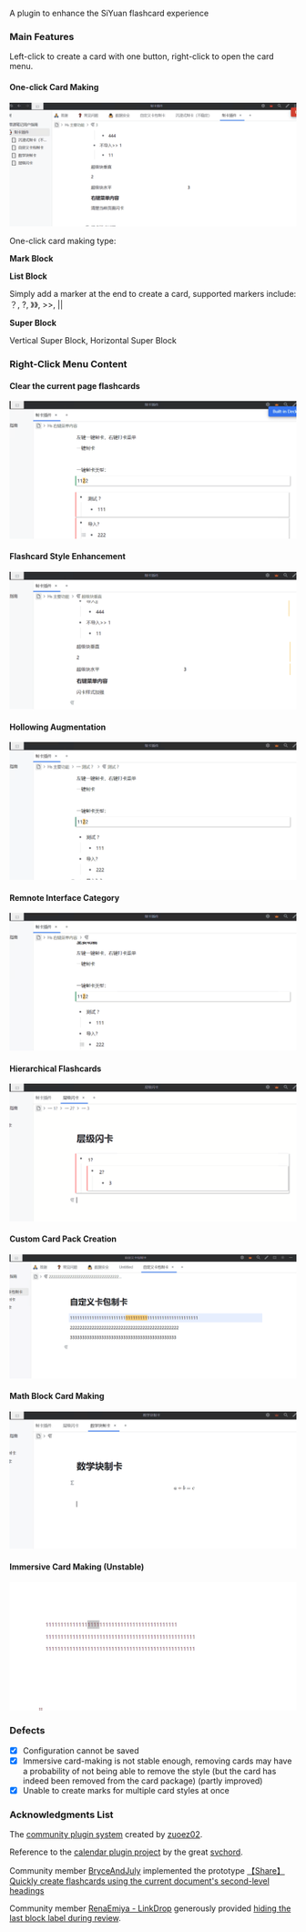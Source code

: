 A plugin to enhance the SiYuan flashcard experience

### Main Features

Left-click to create a card with one button, right-click to open the card menu.

#### One-click Card Making

![Alt text](img/%E4%B8%80%E9%94%AE%E5%88%B6%E5%8D%A1.gif)

One-click card making type:

**Mark Block**

**List Block**

Simply add a marker at the end to create a card, supported markers include: ？, ?, 》》, >>, ||

**Super Block**

Vertical Super Block, Horizontal Super Block

### Right-Click Menu Content

#### Clear the current page flashcards

![Alt text](img/%E4%B8%80%E9%94%AE%E6%B8%85%E9%99%A4.gif)

#### Flashcard Style Enhancement

![Alt text](img/%E9%97%AA%E5%8D%A1%E6%A0%B7%E5%BC%8F%E5%A2%9E%E5%BC%BA.gif)

#### Hollowing Augmentation

![Alt text](img/%E6%8C%96%E7%A9%BA%E5%A2%9E%E5%BC%BA.gif)

#### Remnote Interface Category

![Alt text](img/%E7%B1%BBremnote%E7%95%8C%E9%9D%A2.gif)

#### Hierarchical Flashcards

![Alt text](img/%E5%B1%82%E7%BA%A7%E9%97%AA%E5%8D%A1.gif)

#### Custom Card Pack Creation

![Alt text](img/%E8%87%AA%E5%AE%9A%E4%B9%89%E5%8D%A1%E5%8C%85%E5%88%B6%E5%8D%A1.gif)

#### Math Block Card Making

![Alt text](img/%E6%95%B0%E5%AD%A6%E5%9D%97%E5%88%B6%E5%8D%A1.gif)

#### Immersive Card Making (Unstable)

![Alt text](img/%E6%B2%89%E6%B5%B8%E5%BC%8F%E5%88%B6%E5%8D%A1.gif)

### Defects

* [X] Configuration cannot be saved
* [X] Immersive card-making is not stable enough, removing cards may have a probability of not being able to remove the style (but the card has indeed been removed from the card package) (partly improved)
* [X] Unable to create marks for multiple card styles at once

### Acknowledgments List

The [community plugin system](https://github.com/zuoez02/siyuan-plugin-system) created by [zuoez02](https://github.com/zuoez02).

Reference to the [calendar plugin project](https://github.com/svchord/siyuan-arco-calendar) by the great [svchord](https://github.com/svchord).

Community member [BryceAndJuly](https://ld246.com/member/BryceAndJuly) implemented the prototype [【Share】Quickly create flashcards using the current document&apos;s second-level headings](https://ld246.com/article/1674135504898)

Community member [RenaEmiya - LinkDrop](https://ld246.com/member/RenaEmiya) generously provided [hiding the last block label during review](https://ld246.com/article/1680862515960/comment/1680866557430#comments).